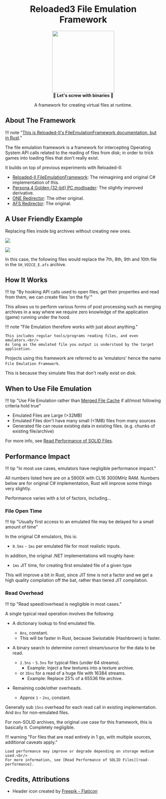 <div align="center">
	<h1>Reloaded3 File Emulation Framework</h1>
	<img src="../Images/Icon.png" Width=200/><br/>
	<strong>🎈 Let's screw with binaries 🎈</strong>
    <p>A framework for creating virtual files at runtime.</p>
</div>

## About The Framework

!!! note "[This is Reloaded-II's FileEmulationFramework documentation, but in Rust][r2-fef]."

The file emulation framework is a framework for intercepting Operating System API calls related to the
reading of files from disk; in order to trick games into loading files that don't really exist.

It builds on top of previous experiments with Reloaded-II:

- [Reloaded-II FileEmulationFramework][r2-fef]: The reimagining and original C# implementation of this.
- [Persona 4 Golden (32-bit) PC modloader][p4gpc-modloader]: The slightly improved derivative.
- [ONE Redirector][one-redirector]: The other original.
- [AFS Redirector][afs-redirector]: The original.

## A User Friendly Example

Replacing files inside big archives without creating new ones.

![][afs-example]

![][afs-original-file]

In this case, the following files would replace the 7th, 8th, 9th and 10th file in the
`SH_VOICE_E.afs` archive.

## How It Works

!!! tip "By hooking API calls used to open files, get their properties and read from them, we can create files 'on the fly'"

This allows us to perform various forms of post processing such as merging archives in a way
where we require zero knowledge of the application (game) running under the hood.

!!! note "File Emulation therefore works with just about anything."

	This includes regular tools/programs reading files, and even emulators.<br/>
	As long as the emulated file you output is understood by the target applicetion.

Projects using this framework are referred to as 'emulators' hence the name `File Emulation Framework`.

This is because they simulate files that don't really exist on disk.

## When to Use File Emulation

!!! tip "Use File Emulation rather than [Merged File Cache][merged-file-cache] if all/most following criteria hold true"

- Emulated Files are Large (>32MB)
- Emulated Files don't have many small (<1MB) files from many sources
- Generated file can reuse existing data in existing files. (e.g. chunks of existing file/archive)

For more info, see [Read Performance of SOLID Files][read-performance].

## Performance Impact

!!! tip "In most use cases, emulators have negligible performance impact."

All numbers listed here are on a 5900X with CL16 3000MHz RAM.
Numbers below are for original C# implementation, Rust will improve some things very slightly.

Performance varies with a lot of factors, including...

### File Open Time

!!! tip "Usually first access to an emulated file may be delayed for a small amount of time"

In the original C# emulators, this is:

- `0.5ms` - `1ms` per emulated file for most realistic inputs.

In addition, the original .NET implementations will roughly have:

- `1ms` JIT time, for creating first emulated file of a given type

This will improve a bit in Rust, since JIT time is not a factor and we get a high quality
compilation off the bat, rather than tiered JIT compilation.

### Read Overhead

!!! tip "Read speed/overhead is negligible in most cases."

A single typical read operation involves the following:

- A dictionary lookup to find emulated file.
	- `8ns`, constant.
	- This will be faster in Rust, because Swisstable (Hashbrown) is faster.

- A binary search to determine correct stream/source for the data to be read.
    - `2.5ns` - `5.5ns` for typical files (under 64 streams).
        - Example: Inject a few textures into a texture archive.
    - or `35ns` for a read of a huge file with 16384 streams.
        - Example: Replace 25% of a 65536 file archive.

- Remaining code/other overheads.
    - Approx `1` - `2ns`, constant.

Generally sub `15ns` overhead for each read call in existing implementation.
And `8ns` for non-emulated files.

For non-SOLID archives, the original use case for this framework, this is basically it.
Completely negligible.

!!! warning "For files that are read entirely in 1 go, with multiple sources, additional caveats apply."

	Load performance may improve or degrade depending on storage medium used.<br/>
	For more information, see [Read Performance of SOLID Files][read-performance].

## Credits, Attributions

- Header icon created by <a href="https://www.flaticon.com/free-icons/settings" title="settings icons">Freepik - Flaticon</a>

[afs-example]: ./Images/Afs/Afs-Example.png
[afs-original-file]: ./Images/Afs/Afs-Original-File.png
[afs-redirector]: https://github.com/Sewer56/AfsFsRedir.ReloadedII
[merged-file-cache]: ../../Libraries/Merged-File-Cache/About.md
[one-redirector]: https://github.com/Sewer56/Heroes.Utils.OneRedirector.ReloadedII
[p4gpc-modloader]: https://github.com/tge-was-taken/p4gpc.modloader
[r2-fef]: https://sewer56.dev/FileEmulationFramework/
[read-performance]: ./Read-Performance.md